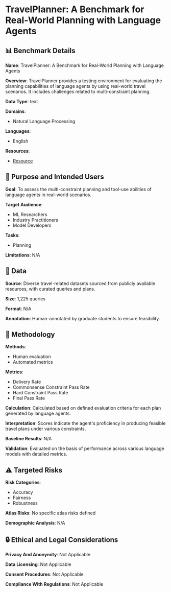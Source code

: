 # TravelPlanner: A Benchmark for Real-World Planning with Language Agents

## 📊 Benchmark Details

**Name**: TravelPlanner: A Benchmark for Real-World Planning with Language Agents

**Overview**: TravelPlanner provides a testing environment for evaluating the planning capabilities of language agents by using real-world travel scenarios. It includes challenges related to multi-constraint planning.

**Data Type**: text

**Domains**:
- Natural Language Processing

**Languages**:
- English

**Resources**:
- [Resource](https://osu-nlp-group.github.io/TravelPlanner)

## 🎯 Purpose and Intended Users

**Goal**: To assess the multi-constraint planning and tool-use abilities of language agents in real-world scenarios.

**Target Audience**:
- ML Researchers
- Industry Practitioners
- Model Developers

**Tasks**:
- Planning

**Limitations**: N/A

## 💾 Data

**Source**: Diverse travel-related datasets sourced from publicly available resources, with curated queries and plans.

**Size**: 1,225 queries

**Format**: N/A

**Annotation**: Human-annotated by graduate students to ensure feasibility.

## 🔬 Methodology

**Methods**:
- Human evaluation
- Automated metrics

**Metrics**:
- Delivery Rate
- Commonsense Constraint Pass Rate
- Hard Constraint Pass Rate
- Final Pass Rate

**Calculation**: Calculated based on defined evaluation criteria for each plan generated by language agents.

**Interpretation**: Scores indicate the agent's proficiency in producing feasible travel plans under various constraints.

**Baseline Results**: N/A

**Validation**: Evaluated on the basis of performance across various language models with detailed metrics.

## ⚠️ Targeted Risks

**Risk Categories**:
- Accuracy
- Fairness
- Robustness

**Atlas Risks**:
No specific atlas risks defined

**Demographic Analysis**: N/A

## 🔒 Ethical and Legal Considerations

**Privacy And Anonymity**: Not Applicable

**Data Licensing**: Not Applicable

**Consent Procedures**: Not Applicable

**Compliance With Regulations**: Not Applicable
